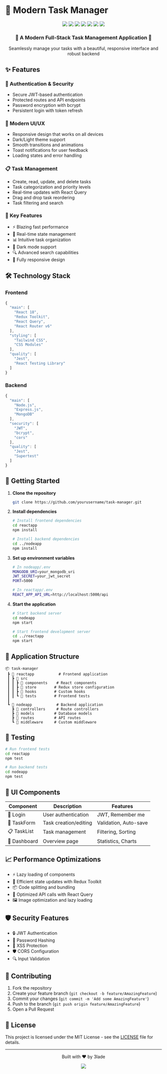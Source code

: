 # 🚀 Modern Task Manager

<div align="center">
  <img src="https://img.shields.io/badge/React-20232A?style=for-the-badge&logo=react&logoColor=61DAFB"/>
  <img src="https://img.shields.io/badge/Redux-593D88?style=for-the-badge&logo=redux&logoColor=white"/>
  <img src="https://img.shields.io/badge/Node.js-339933?style=for-the-badge&logo=nodedotjs&logoColor=white"/>
  <img src="https://img.shields.io/badge/Express-000000?style=for-the-badge&logo=express&logoColor=white"/>
  <img src="https://img.shields.io/badge/MongoDB-4EA94B?style=for-the-badge&logo=mongodb&logoColor=white"/>
  <img src="https://img.shields.io/badge/Tailwind_CSS-38B2AC?style=for-the-badge&logo=tailwind-css&logoColor=white"/>
  <img src="https://img.shields.io/badge/React_Query-FF4154?style=for-the-badge&logo=react-query&logoColor=white"/>
</div>

<div align="center">
  <h3>🌟 A Modern Full-Stack Task Management Application 🌟</h3>
  <p>Seamlessly manage your tasks with a beautiful, responsive interface and robust backend</p>
</div>

## ✨ Features

### 🔐 Authentication & Security
- Secure JWT-based authentication
- Protected routes and API endpoints
- Password encryption with bcrypt
- Persistent login with token refresh

### 📱 Modern UI/UX
- Responsive design that works on all devices
- Dark/Light theme support
- Smooth transitions and animations
- Toast notifications for user feedback
- Loading states and error handling

### 📋 Task Management
- Create, read, update, and delete tasks
- Task categorization and priority levels
- Real-time updates with React Query
- Drag and drop task reordering
- Task filtering and search

### 🎯 Key Features
- ⚡ Blazing fast performance
- 🔄 Real-time state management
- 📊 Intuitive task organization
- 🌙 Dark mode support
- 🔍 Advanced search capabilities
- 📱 Fully responsive design

## 🛠️ Technology Stack

### Frontend
```javascript
{
  "main": [
    "React 18",
    "Redux Toolkit",
    "React Query",
    "React Router v6"
  ],
  "styling": [
    "Tailwind CSS",
    "CSS Modules"
  ],
  "quality": [
    "Jest",
    "React Testing Library"
  ]
}
```

### Backend
```javascript
{
  "main": [
    "Node.js",
    "Express.js",
    "MongoDB"
  ],
  "security": [
    "JWT",
    "bcrypt",
    "cors"
  ],
  "quality": [
    "Jest",
    "Supertest"
  ]
}
```

## 🚀 Getting Started

1. **Clone the repository**
   ```bash
   git clone https://github.com/yourusername/task-manager.git
   ```

2. **Install dependencies**
   ```bash
   # Install frontend dependencies
   cd reactapp
   npm install

   # Install backend dependencies
   cd ../nodeapp
   npm install
   ```

3. **Set up environment variables**
   ```bash
   # In nodeapp/.env
   MONGODB_URI=your_mongodb_uri
   JWT_SECRET=your_jwt_secret
   PORT=5000

   # In reactapp/.env
   REACT_APP_API_URL=http://localhost:5000/api
   ```

4. **Start the application**
   ```bash
   # Start backend server
   cd nodeapp
   npm start

   # Start frontend development server
   cd ../reactapp
   npm start
   ```

## 📱 Application Structure

```
📦 task-manager
 ┣ 📂 reactapp           # Frontend application
 ┃ ┣ 📂 src
 ┃ ┃ ┣ 📂 components    # React components
 ┃ ┃ ┣ 📂 store        # Redux store configuration
 ┃ ┃ ┣ 📂 hooks        # Custom hooks
 ┃ ┃ ┗ 📂 tests        # Frontend tests
 ┃
 ┗ 📂 nodeapp           # Backend application
   ┣ 📂 controllers     # Route controllers
   ┣ 📂 models         # Database models
   ┣ 📂 routes         # API routes
   ┗ 📂 middleware     # Custom middleware

```

## 🧪 Testing

```bash
# Run frontend tests
cd reactapp
npm test

# Run backend tests
cd nodeapp
npm test
```

## 🎨 UI Components

| Component | Description | Features |
|-----------|-------------|----------|
| 🔐 Login  | User authentication | JWT, Remember me |
| 📝 TaskForm | Task creation/editing | Validation, Auto-save |
| 📋 TaskList | Task management | Filtering, Sorting |
| 🎯 Dashboard | Overview page | Statistics, Charts |

## 📈 Performance Optimizations

- ⚡ Lazy loading of components
- 🔄 Efficient state updates with Redux Toolkit
- 📦 Code splitting and bundling
- 🚀 Optimized API calls with React Query
- 🖼️ Image optimization and lazy loading

## 🛡️ Security Features

- 🔒 JWT Authentication
- 🔐 Password Hashing
- 🚫 XSS Protection
- 🛡️ CORS Configuration
- 🔍 Input Validation

## 🤝 Contributing

1. Fork the repository
2. Create your feature branch (`git checkout -b feature/AmazingFeature`)
3. Commit your changes (`git commit -m 'Add some AmazingFeature'`)
4. Push to the branch (`git push origin feature/AmazingFeature`)
5. Open a Pull Request

## 📄 License

This project is licensed under the MIT License - see the [LICENSE](LICENSE) file for details.

---

<div align="center">
  <p>Built with ❤️ by 3lade</p>
  <p>
    <a href="https://github.com/3lade">
      <img src="https://img.shields.io/github/followers/3lade?label=Follow&style=social"/>
    </a>
  </p>
</div>
 
 
 
